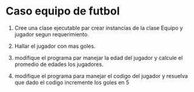 # Caso equipo de futbol

1. Cree una clase ejecutable par crear instancias de la clase Equipo
y jugador segun requerimiento.

2. Hallar el jugador con mas goles.

3. modifique el programa par manejar la edad del jugador y calcule el promedio de edades los jugadores.

4. modifique el programa para manejar el codigo del jugador y resuelva que dado el codigo
incremente los goles en 5